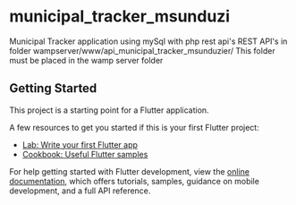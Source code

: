 # municipal_tracker_msunduzi

Municipal Tracker application using mySql with php rest api's
REST API's in folder wampserver/www/api_municipal_tracker_msunduzier/ This folder must be placed in the wamp server folder

## Getting Started

This project is a starting point for a Flutter application.

A few resources to get you started if this is your first Flutter project:

- [Lab: Write your first Flutter app](https://docs.flutter.dev/get-started/codelab)
- [Cookbook: Useful Flutter samples](https://docs.flutter.dev/cookbook)

For help getting started with Flutter development, view the
[online documentation](https://docs.flutter.dev/), which offers tutorials,
samples, guidance on mobile development, and a full API reference.
